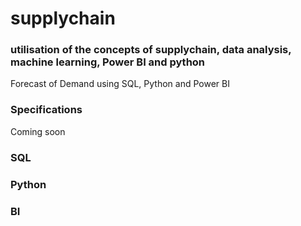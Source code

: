 # supplychain
### utilisation of the concepts of supplychain, data analysis, machine learning, Power BI and python
Forecast of Demand using SQL, Python and Power BI
### Specifications
Coming soon
### SQL
### Python
### BI
